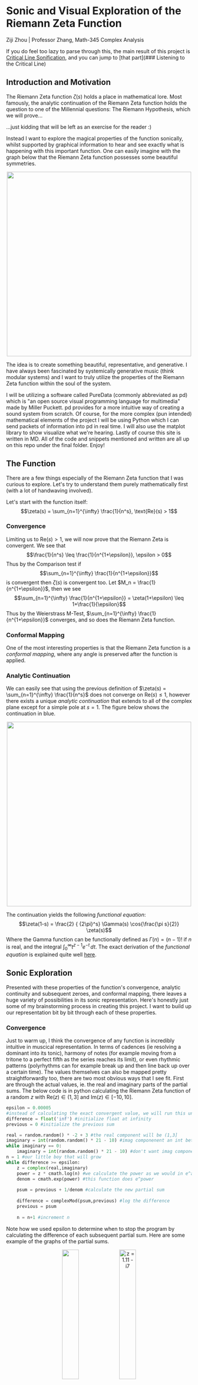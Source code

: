 # Sonic and Visual Exploration of the Riemann Zeta Function
Ziji Zhou |  Professor Zhang, Math-345 Complex Analysis 

If you do feel too lazy to parse through this, the main result of this project is [Critical Line Sonification](https://dai.ly/x8qo4on), and you can jump to [that part](### Listening to the Critical Line)
## Introduction and Motivation
The Riemann Zeta function $\zeta(s)$ holds a place in mathematical lore. Most famously, the analytic continuation of the Riemann Zeta function holds the question to one of the Millennial questions: The Riemann Hypothesis, which we will prove...


...just kidding that will be left as an exercise for the reader :)


Instead I want to explore the magical properties of the function sonically, whilst supported by graphical information to hear and see exactly what is happening with this important function. One can easily imagine with the graph below that the Riemann Zeta function possesses some beautiful symmetries.

<p align="center">
  <img src='final/media/Riemann%20Zeta%20Graph.png' width='500'>
</p>

The idea is to create something beautiful, representative, and generative. I have always been fascinated by systemically generative music (think modular systems) and I want to truly utilize the properties of the Riemann Zeta function within the soul of the system.

I will be utilizing a software called PureData (commonly abbreviated as pd) which is "an open source visual programming language for multimedia" made by Miller Puckett. pd provides for a more intuitive way of creating a sound system from scratch. Of course, for the more complex (pun intended) mathematical elements of the project I will be using Python which I can send packets of information into pd in real time. I will also use the matplot library to show visualize what we're hearing. Lastly of course this site is written in MD. All of the code and snippets mentioned and written are all up on this repo under the final folder.  Enjoy!

## The Function

There are a few things especially of the Riemann Zeta function that I was curious to explore. Let's try to understand them purely mathematically first (with a lot of handwaving involved).


Let's start with the function itself:
$$\zeta(s) = \sum_{n=1}^{\infty} \frac{1}{n^s}, \text{Re}(s) > 1$$

### Convergence

Limiting us to $\text{Re}(s) > 1$, we will now prove that the Riemann Zeta is convergent. We see that 
$$\frac{1}{n^s} \leq \frac{1}{n^{1+\epsilon}}, \epsilon > 0$$
Thus by the Comparison test if 
$$\sum_{n=1}^{\infty} \frac{1}{n^{1+\epsilon}}$$
is convergent then $\zeta(s)$ is convergent too. Let $M_n = \frac{1}{n^{1+\epsilon}}$, then we see
$$\sum_{n=1}^{\infty} \frac{1}{n^{1+\epsilon}} = \zeta(1+\epsilon) \leq 1+\frac{1}{\epsilon}$$
Thus by the Weierstrass M-Test, $\sum_{n=1}^{\infty} \frac{1}{n^{1+\epsilon}}$ converges, and so does the Riemann Zeta function.


### Conformal Mapping
One of the most interesting properties is that the Riemann Zeta function is a *conformal mapping*, where any angle is preserved after the function is applied.

### Analytic Continuation
We can easily see that using the previous definition of $\zeta(s) = \sum_{n=1}^{\infty} \frac{1}{n^s}$ does not converge on $\text{Re}(s) \leq 1$, however there exists a unique *analytic continuation* that extends to all of the complex plane except for a simple pole at $s = 1$. The figure below shows the continuation in blue.

<p align="center">
  <img src='final/media/analyticCont.png' width='500'>
</p>

The continuation yields the following *functional equation*:
$$\zeta(1-s) = \frac{2} { {2\pi}^s} \Gamma(s) \cos{\frac{\pi s}{2}} \zeta(s)$$
Where the Gamma function can be functionally defined as $\Gamma(n) = (n-1)!$ if $n$ is real, and the integral $\int_{0}^{\infty} t^{z-1}e^{-t} \,dt$. The exact derivation of the *functional equation* is explained quite well [here](https://desvl.xyz/2022/11/24/riemann-zeta-continuation/).

## Sonic Exploration

Presented with these properties of the function's convergence, analytic continuity and subsequent zeroes, and conformal mapping, there leaves a huge variety of possibilities in its sonic representation. Here's honestly just some of my brainstorming process in creating this project. I want to build up our representation bit by bit through each of these properties.

### Convergence

Just to warm up, I think the convergence of any function is incredibly intuitive in muscical representation. In terms of cadences (ie resolving a dominant into its tonic), harmony of notes (for example moving from a tritone to a perfect fifth as the series reaches its limit), or even rhythmic patterns (polyrhythms can for example break up and then line back up over a certain time). The values themselves can also be mapped pretty straightforwardly too, there are two most obvious ways that I see fit. First are through the actual values, ie. the real and imaginary parts of the partial sums. The below code is in python calculating the Riemann Zeta function of a random $z$ with $\text{Re}(z) \in (1,3]$ and $\text{Im}(z) \in [-10,10]$.

```python
epsilon = 0.00005 
#instead of calculating the exact convergent value, we will run this until the the difference between the adjacent partial sums to be smaller than epsilon here
difference = float('inf') #initialize float at infinity
previous = 0 #initialize the previous sum

real = random.random() * -2 + 3 #the real component will be (1,3]
imaginary = int(random.random() * 21 - 10) #imag componenent an int between [-10,10]
while imaginary == 0: 
    imaginary = int(random.random() * 21 - 10) #don't want imag component to be zero
n = 1 #our little boy that will grow
while difference >= epsilon:
    z = complex(real,imaginary)
    power = z * cmath.log(n) #we calculate the power as we would in e^alpha log z form
    denom = cmath.exp(power) #this function does e^power
    
    psum = previous + 1/denom #calculate the new partial sum
    
    difference = complexMod(psum,previous) #log the difference
    previous = psum
    
    n = n+1 #increment n
```

Note how we used epsilon to determine when to stop the program by calculating the difference of each subsequent partial sum. Here are some example of the graphs of the partial sums.

<p align = "center">
  <img src="final/media/1.0616%20-%20i9.png" caption="" style="width:30%">
  <img src="final/media/1.11%20-%20i7.png" alt="z = 1.11 - i7" style="width:30%">
</p>

Pretty cool! Now let's listen to [Convergent Sound](https://dai.ly/x8qo4om). It includes a little animation of the Riemann Zeta converging. 

Here's what's happening in the clip and what you're listening to. While the python script is churning out the partial sums (which are logged in the terminal in the upper right of the video) pd (the sound software) receives it:
<p align="center">
  <img src='final/media/Convergence%20Receiver.png' width='500'>
</p>
and takes the real component of the current partial sum and roughly translates it to a pitch:
<p align="center">
  <img src='final/media/Convergence%20Convertor.png' width='300'>
</p>

A minor chord is then built off of that base note that gradually changes as we increment the partial sum. The **time** block is calculated by the log of the modulus of the current partial sum and previous one. It determines the gap in between each new increment and the way the chord is held out (in the adsr~ block in pd). Thus as the series reaches closer to convergence the chord speed up and last much shorter. The python code and pd file are included in the convergence folder as **convergence.py** and **convergence.pd** in the pd folder.

### Critical Strip and Zeroes
That was pretty cool, though it doesn't really utilize the most magical part of the Riemann Zeta function which lies in its analytic continuation and the non-trivial zeroes on the hypothesized critical line of $\text{Re}(z) = 1/2$. The idea would be to sonically lock onto the zeroes as we move around the critical strip. A sea of chaos with sudden and seemingly random bouts of harmony.


Of course, to do so we would need to write the code for the analytic continuation of the function. We will use the following series which "was conjectured by Knopp around 1930, proved by Hasse (1930), and rediscovered by Sondow (1994)" ([from Mathworld, Wolfram](https://mathworld.wolfram.com/RiemannZetaFunction.html))

$$\zeta(s) = \frac{1}{1 - 2^{1-s}} \sum_{n=0}^{\infty} \frac{1}{2^{n+1}}\sum_{k=0}^{n} (-1)^k \binom{n}{k} (k+1)^{-s}, \text{ where } \binom{n}{k} = \frac{n!}{k!(n-k)!}$$

As we did previously, with this infinite sum we can only simply break it into a sequence of partial sum that terminates once the difference is small enough with epsilon. 

```python
epsilon = 0.00000001
difference = float('inf')
previous = 0
psum = 0
ppsum = 0
n = 0 #initialize zero

while difference >= epsilon:
    ppsum = 0
    for k in range(0, n + 1):
        complexcomponent = cmath.exp(-s * cmath.log(k+1))     
        ppsum = ppsum + (-1)**k * (math.factorial(n)/(math.factorial(k)*math.factorial(n-k))) * complexcomponent
    psum = (1/(2**(n+1))) * ppsum + psum
    difference = complexMod(psum, previous)
    previous = psum 
    n = n + 1

power = (1-s) * cmath.log(2)
denom = 1 - cmath.exp(power)
answer = (1/denom) * psum
```

With just a few more edits, we can now look at how different curves and lines are transformed by the Riemann Zeta function! We can plug in any function as long as it doesn't hit $s = 1$ which is the only simple pole of the analytic continuation. Here is an animation that we generated of the the critical line at $\text{Re}(z) = \frac{1}{2}$ and the imaginary part from 0 to 35.

https://github.com/zijiamherst/complexFinal/assets/89825023/d0577db6-49f5-4c8d-a8cb-1c9cb9a5da26

Mesmerizing. Let's look at some other ones just for fun. Here's after plugging a normal sin wave from $-2\pi$ to $2\pi$:

https://github.com/zijiamherst/complexFinal/assets/89825023/0f99c758-321d-477e-8b57-6262c576ea63

Next up we will apply a similar but a bit more interesting and musical version of what we did with the convergence sequence to sonically represent the Riemann Zeta function applied to a line, with a special interest for the zeroes.

### Listening to the Critical Line

The crux of my project is [Critical Line Sonification](https://dai.ly/x8qo4on). Just as before, the python file associated is called **analytic continuation.py** and the pure data file **critical line.pd**. Sadly it's not terribly user friendly but with a little bit of setup and if you have pd installed anyone can plug in curves for the Riemann Zeta function and hear how my project would interpret it. Hopefully as you're listening to the project I can go through the inner workings. Here's what my project looks like:

<p align="center">
  <img src='final/media/overview.png' width=600'>
</p>

The basic premise is as such. Since the importance of the zeroes on the critical line is so heavily stressed, I thought the sound should reflect that too. Thus the origin represents a point of harmony and stability and the farther away from it the more chaotic and dissonant becomes our sound. 

Let's look at the information receiver:

<p align="center">
  <img src='final/media/infocenter.png' width='300'>
</p>

We can see that it takes three variables from our python script after converting our point to polar coordinates: the radius, the angle in degrees, and a binary indicator of whether we've hit a zero. Here's how our chords are constructed:

<p align = "center">
  <img src="final/media/chords.png" style="width:30%">
  <img src="final/media/zerohit.png" style="width:40%">
</p>

The left one is the pulsating notes we hear constantly. You can see that radius is factored into the **chordgen** block, where certain thresholds of the radious leads to different chord qualities. It goes from a beautiful 
and calming major 7 chords all the way to a half diminished chord (very dissonant!). The pulsations are determined by the angle of our point, the greater the angle the quicker it pulsates giving us that nauseating feeling. The right images shows the contrsutction of the higher chords hits we hear everytime we loop back to the origin. It gives that extra sense of harmony and indication that another loop has been completed, built as a major 7 chord with the 7th of the original chord as the root. With both together it creates an ethereal sound. 


Lastly the drums:

<p align="center">
  <img src='final/media/drums.png' width='600'>
</p>

These drums help depict the changing stability/chaos as the function moves to and away from the origin. All of the drums are randomly generated, with their rates determined by the radius and angle of our current point. When we are far away from origin, the tempo is fast, the drums become much more frequent, and there is little rhythmic pattern to be found. Once we near zero, everything slows down more, the drums sparse, with only the lightly pulsating chord as the forefront of our sound.


While I wasn't able to make the files super user friendly, it's actually pretty simply to try plugging in any curve into the python file and see what the Riemann Zeta function would return and to listen to the sonification of any curve.

## Acknowledgements

Thank you Professor Zhang for a great semester and you patience! I know this project is quite late but I really wanted to build something interactive and creative, I hope you liked it! I had a lot of fun making this and exploring the function. Also, most of what I know with sound art and pd comes from Professor Brian House's Sound Art class, some really really cool explorations in there. I hope this project is interesting and feel free to mess around with my code and see if it sparks any further creative math projects!


